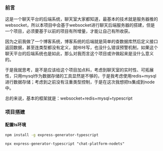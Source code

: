 ### 前言

这是一个聊天平台的后端系统，聊天室大家都知道，最基本的技术就是服务器推的websocket，所以本项目中会基于websocket进行聊天后端服务器的搭建，但是一个项目，必须要基于以前的项目有所增量，才能让自己有所收获。

因为之前我做了一个博客系统，博客系统的后端就是简单的查数据库然后定义接口返回数据，甚至连类型都没有定义，就咔咔写，也没什么错误预警机制，如果这个聊天平台的后端系统也是如此，那么对我而言这个项目或许做起来是没什么意义的。

于是我就思考，是不是应该给这个项目加点料，考虑到聊天室的实时性、可拓展性，只用mysql作为数据存储的工具显然是不够的，于是我考虑使用redis+mysql进行数据存储；考虑到之前没有注重类型控制，于是在这次我想把ts集成到node中。

总的来说，基本的框架就是：websocket+redis+mysql+typescript

### 项目搭建

#### 配置ts环境

~~~sh
npm install -g express-generator-typescript
~~~

~~~
npx express-generator-typescript "chat-platform-nodets"
~~~











